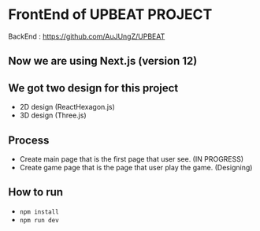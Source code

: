 # FrontEnd of UPBEAT PROJECT

BackEnd : https://github.com/AuJUngZ/UPBEAT

## Now we are using Next.js (version 12)

## We got two design for this project

- 2D design (ReactHexagon.js)
- 3D design (Three.js)

## Process

- Create main page that is the first page that user see. (IN PROGRESS)
- Create game page that is the page that user play the game. (Designing)

## How to run

- `npm install`
- `npm run dev`

